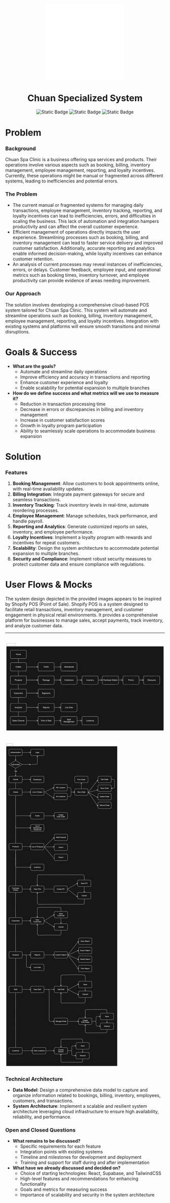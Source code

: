 <p align="center">
  <a href="https://github.com/aidrecabrera/docs-chuan">
    <img alt="docsify" src="./img/chuan-white.png" width="250">
  </a>
</p>

<h1 align="center" >
  Chuan Specialized System
</h1>


<p align="center">
<img alt="Static Badge" src="https://img.shields.io/badge/client-0048fa?style=for-the-badge&logo=facebook&link=https%3A%2F%2Fwww.facebook.com%2FchuanspaDigosCity">
<img alt="Static Badge" src="https://img.shields.io/badge/author-0048fa?style=for-the-badge&logo=github&link=https%3A%2F%2Faidrecabrera-portfolio.vercel.app%2F">
<img alt="Static Badge" src="https://img.shields.io/badge/docs-0048fa?style=for-the-badge&logo=github&link=https%3A%2F%2Faidrecabrera-portfolio.vercel.app%2F">
</p>

# Problem
### Background
Chuan Spa Clinic is a business offering spa services and products. Their operations involve various aspects such as booking, billing, inventory management, employee management, reporting, and loyalty incentives. Currently, these operations might be manual or fragmented across different systems, leading to inefficiencies and potential errors.

### The Problem
- The current manual or fragmented systems for managing daily transactions, employee management, inventory tracking, reporting, and loyalty incentives can lead to inefficiencies, errors, and difficulties in scaling the business. This lack of automation and integration hampers productivity and can affect the overall customer experience.
- Efficient management of operations directly impacts the user experience. Streamlining processes such as booking, billing, and inventory management can lead to faster service delivery and improved customer satisfaction. Additionally, accurate reporting and analytics enable informed decision-making, while loyalty incentives can enhance customer retention.
- An analysis of current processes may reveal instances of inefficiencies, errors, or delays. Customer feedback, employee input, and operational metrics such as booking times, inventory turnover, and employee productivity can provide evidence of areas needing improvement.

### Our Approach
The solution involves developing a comprehensive cloud-based POS system tailored for Chuan Spa Clinic. This system will automate and streamline operations such as booking, billing, inventory management, employee management, reporting, and loyalty incentives. Integration with existing systems and platforms will ensure smooth transitions and minimal disruptions.

# Goals & Success
- **What are the goals?**
    - Automate and streamline daily operations
    - Improve efficiency and accuracy in transactions and reporting
    - Enhance customer experience and loyalty
    - Enable scalability for potential expansion to multiple branches
- **How do we define success and what metrics will we use to measure it?**
    - Reduction in transaction processing time
    - Decrease in errors or discrepancies in billing and inventory management
    - Increase in customer satisfaction scores
    - Growth in loyalty program participation
    - Ability to seamlessly scale operations to accommodate business expansion

# Solution
### Features
1. **Booking Management**: Allow customers to book appointments online, with real-time availability updates.
2. **Billing Integration**: Integrate payment gateways for secure and seamless transactions.
3. **Inventory Tracking**: Track inventory levels in real-time, automate reordering processes.
4. **Employee Management**: Manage schedules, track performance, and handle payroll.
5. **Reporting and Analytics**: Generate customized reports on sales, inventory, and employee performance.
6. **Loyalty Incentives**: Implement a loyalty program with rewards and incentives for repeat customers.
7. **Scalability**: Design the system architecture to accommodate potential expansion to multiple branches.
8. **Security and Compliance**: Implement robust security measures to protect customer data and ensure compliance with regulations.

# User Flows & Mocks

The system design depicted in the provided images appears to be inspired by Shopify POS (Point of Sale). Shopify POS is a system designed to facilitate retail transactions, inventory management, and customer engagement in physical retail environments. It provides a comprehensive platform for businesses to manage sales, accept payments, track inventory, and analyze customer data.

---
![Admin Sitemap](./img/admin_sitemap.svg)
---
![Admin Flow](./img/admin_flow.svg)
---
### Technical Architecture
- **Data Model**: Design a comprehensive data model to capture and organize information related to bookings, billing, inventory, employees, customers, and transactions.
- **System Architecture**: Implement a scalable and resilient system architecture leveraging cloud infrastructure to ensure high availability, reliability, and performance.

### Open and Closed Questions
- **What remains to be discussed?**
    - Specific requirements for each feature
    - Integration points with existing systems
    - Timeline and milestones for development and deployment
    - Training and support for staff during and after implementation
- **What have we already discussed and decided on?**
    - Choice of starting technologies: React, Supabase, and TailwindCSS
    - High-level features and recommendations for enhancing functionality
    - Goals and metrics for measuring success
    - Importance of scalability and security in the system architecture
